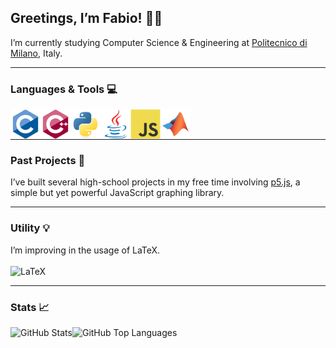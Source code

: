 ## Greetings, I’m Fabio! 👋🏻

I’m currently studying Computer Science & Engineering at [Politecnico di Milano][polimi], Italy.

---

### Languages & Tools 💻
<img align = "left" alt = "C" width = "48px" src = "https://raw.githubusercontent.com/devicons/devicon/2809b567852a4648062a2d3e7c1c531367458c0b/icons/c/c-original.svg">
<img align = "left" alt = "C++" width = "48px" src = "https://raw.githubusercontent.com/devicons/devicon/2809b567852a4648062a2d3e7c1c531367458c0b/icons/cplusplus/cplusplus-original.svg">
<img align = "left" alt = "Python" width = "48px" src = "https://raw.githubusercontent.com/devicons/devicon/2809b567852a4648062a2d3e7c1c531367458c0b/icons/python/python-original.svg">
<img align = "left" alt = "Java" width = "48px" src = "https://raw.githubusercontent.com/devicons/devicon/2ae2a900d2f041da66e950e4d48052658d850630/icons/java/java-original.svg">
<img align = "left" alt = "JavaScript" width = "48px" src = "https://raw.githubusercontent.com/devicons/devicon/2809b567852a4648062a2d3e7c1c531367458c0b/icons/javascript/javascript-original.svg">
<img align = "left" alt = "MATLAB" width = "48px" src = "https://raw.githubusercontent.com/devicons/devicon/2809b567852a4648062a2d3e7c1c531367458c0b/icons/matlab/matlab-original.svg">

<br /><br />

---

### Past Projects 💾
I’ve built several high-school projects in my free time involving [p5.js][p5graphics], a simple but yet powerful JavaScript graphing library.<br />
<!--
<img alt = "p5.js" width = "48px" src = "https://hello.p5js.org/assets/p5-sq-reverse.svg">
-->

---

### Utility 💡
I’m improving in the usage of LaTeX.<br /><br />
<img alt = "LaTeX" width = "158px" src = "https://upload.wikimedia.org/wikipedia/commons/4/45/LaTeX_project_logo_bird.svg">

---

### Stats 📈
<img align = "left" alt = "GitHub Stats" src = "https://github-readme-stats.vercel.app/api?username=fabio-ciani-polimi&show_icons=true">
<img align = "left" alt = "GitHub Top Languages" src = "https://github-readme-stats.vercel.app/api/top-langs/?username=fabio-ciani-polimi">


[polimi]: https://www.polimi.it/
[p5graphics]: https://p5js.org/

<!--
**fabio-ciani-polimi/fabio-ciani-polimi** is a ✨ _special_ ✨ repository because its `README.md` (this file) appears on your GitHub profile.

Here are some ideas to get you started:

- 🔭 I’m currently working on ...
- 🌱 I’m currently learning ...
- 👯 I’m looking to collaborate on ...
- 🤔 I’m looking for help with ...
- 💬 Ask me about ...
- 📫 How to reach me: ...
- 😄 Pronouns: ...
- ⚡ Fun fact: ...
-->